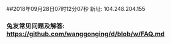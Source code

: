 ##2018年09月28日07时12分07秒 新址: 104.248.204.155
### 兔友常见问题及解答: https://github.com/wanggonging/d/blob/w/FAQ.md

